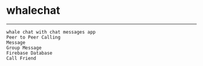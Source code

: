 # whalechat
-------------------
```
whale chat with chat messages app
Peer to Peer Calling
Message
Group Message
Firebase Database
Call Friend
```
